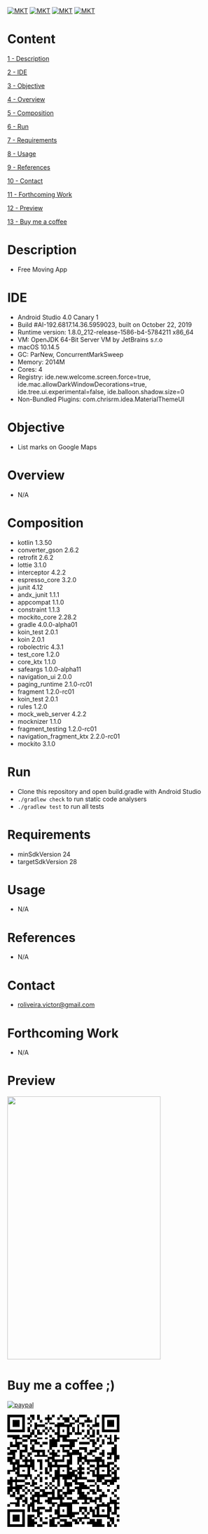 [![MKT](https://img.shields.io/badge/version-v1.0.0-blue.svg)](https://img.shields.io/badge/version-v1.0.0-blue.svg)
[![MKT](https://img.shields.io/badge/language-Kotlin-orange.svg)](https://img.shields.io/badge/language-Kotlin-orange.svg)
[![MKT](https://img.shields.io/badge/platform-Android-lightgrey.svg)](https://img.shields.io/badge/platform-Android-lightgrey.svg)
[![MKT](https://img.shields.io/badge/license-Copyleft-red.svg)](./LICENSE)

# Content

[1 - Description](#description)

[2 - IDE](#ide)

[3 - Objective](#objective)

[4 - Overview](#overview)

[5 - Composition](#composition)

[6 - Run](#run)

[7 - Requirements](#requirements)

[8 - Usage](#usage)

[9 - References](#references)

[10 - Contact](#contact)

[11 - Forthcoming Work](#forthcoming-work)

[12 - Preview](#preview)

[13 - Buy me a coffee](#buy-me-a-coffee-)

# Description

-   Free Moving App

# IDE

- Android Studio 4.0 Canary 1
- Build #AI-192.6817.14.36.5959023, built on October 22, 2019
- Runtime version: 1.8.0_212-release-1586-b4-5784211 x86_64
- VM: OpenJDK 64-Bit Server VM by JetBrains s.r.o
- macOS 10.14.5
- GC: ParNew, ConcurrentMarkSweep
- Memory: 2014M
- Cores: 4
- Registry: ide.new.welcome.screen.force=true, ide.mac.allowDarkWindowDecorations=true, ide.tree.ui.experimental=false, ide.balloon.shadow.size=0
- Non-Bundled Plugins: com.chrisrm.idea.MaterialThemeUI

# Objective

  - List marks on Google Maps

# Overview

  - N/A

# Composition

- kotlin                   1.3.50
- converter_gson           2.6.2
- retrofit                 2.6.2
- lottie                   3.1.0
- interceptor              4.2.2
- espresso_core            3.2.0
- junit                    4.12
- andx_junit               1.1.1
- appcompat                1.1.0
- constraint               1.1.3
- mockito_core             2.28.2
- gradle                   4.0.0-alpha01
- koin_test                2.0.1
- koin                     2.0.1
- robolectric              4.3.1
- test_core                1.2.0
- core_ktx                 1.1.0
- safeargs                 1.0.0-alpha11
- navigation_ui            2.0.0
- paging_runtime           2.1.0-rc01
- fragment                 1.2.0-rc01
- koin_test                2.0.1
- rules                    1.2.0
- mock_web_server          4.2.2
- mocknizer                1.1.0
- fragment_testing         1.2.0-rc01
- navigation_fragment_ktx  2.2.0-rc01
- mockito                  3.1.0

# Run

  -  Clone this repository and open build.gradle with Android Studio
  -  `./gradlew check` to run static code analysers
  -  `./gradlew test` to run all tests

# Requirements

  - minSdkVersion 24
  - targetSdkVersion 28

# Usage

  - N/A 

#   References

  - N/A

#   Contact

  - roliveira.victor@gmail.com

#   Forthcoming Work

  - N/A

#   Preview

<img src="assets/preview.gif" width="350" height="600">

#   Buy me a coffee ;)

[![paypal](https://www.paypalobjects.com/en_US/i/btn/btn_donateCC_LG.gif)](https://www.paypal.com/cgi-bin/webscr?cmd=_donations&business=5VY87PA2ETA6A&item_name=Buy+me+a+coffe+%3B%29&currency_code=USD&source=url)


![qr.png](assets/qr.png)
